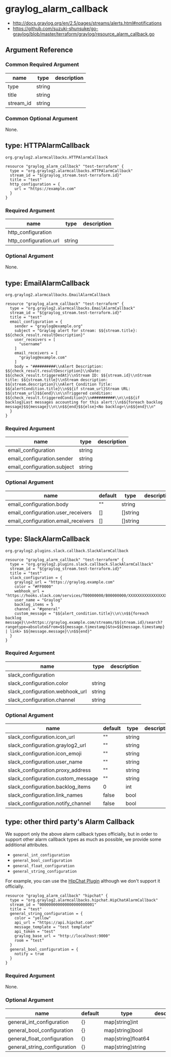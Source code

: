 # graylog_alarm_callback

* http://docs.graylog.org/en/2.5/pages/streams/alerts.html#notifications
* https://github.com/suzuki-shunsuke/go-graylog/blob/master/terraform/graylog/resource_alarm_callback.go

## Argument Reference

### Common Required Argument

name | type | description
--- | --- | ---
type | string |
title | string |
stream_id | string |

### Common Optional Argument

None.

## type: HTTPAlarmCallback 

`org.graylog2.alarmcallbacks.HTTPAlarmCallback`

```
resource "graylog_alarm_callback" "test-terraform" {
  type = "org.graylog2.alarmcallbacks.HTTPAlarmCallback"
  stream_id = "${graylog_stream.test-terraform.id}"
  title = "test"
  http_configuration = {
    url = "https://example.com"
  }
}
```

### Required Argument

name | type | description
--- | --- | ---
http_configuration | |
http_configuration.url | string |

### Optional Argument

None.

## type: EmailAlarmCallback 

`org.graylog2.alarmcallbacks.EmailAlarmCallback`

```
resource "graylog_alarm_callback" "test-terraform" {
  type = "org.graylog2.alarmcallbacks.EmailAlarmCallback"
  stream_id = "${graylog_stream.test-terraform.id}"
  title = "test"
  email_configuration = {
    sender = "graylog@example.org"
    subject = "Graylog alert for stream: $${stream.title}: $${check_result.resultDescription}"
    user_receivers = [
      "username"
    ]
    email_receivers = [
      "graylog@example.com"
    ]
    body = "##########\\nAlert Description: $${check_result.resultDescription}\\nDate: $${check_result.triggeredAt}\\nStream ID: $${stream.id}\\nStream title: $${stream.title}\\nStream description: $${stream.description}\\nAlert Condition Title: $${alertCondition.title}\\n$${if stream_url}Stream URL: $${stream_url}$${end}\\n\\nTriggered condition: $${check_result.triggeredCondition}\\n##########\\n\\n$${if backlog}Last messages accounting for this alert:\\n$${foreach backlog message}$${message}\\n\\n$${end}$${else}<No backlog>\\n$${end}\\n"
  }
}
```

### Required Argument

name | type | description
--- | --- | ---
email_configuration | string |
email_configuration.sender | string |
email_configuration.subject | string |

### Optional Argument

name | default | type | description
--- | --- | --- | ---
email_configuration.body | "" | string |
email_configuration.user_receivers | [] | []string |
email_configuration.email_receivers | [] | []string |

## type: SlackAlarmCallback 

`org.graylog2.plugins.slack.callback.SlackAlarmCallback`

```
resource "graylog_alarm_callback" "test-terraform" {
  type = "org.graylog2.plugins.slack.callback.SlackAlarmCallback"
  stream_id = "${graylog_stream.test-terraform.id}"
  title = "test"
  slack_configuration = {
    graylog2_url = "https://graylog.example.com"
    color = "#FF0000"
    webhook_url = "https://hooks.slack.com/services/T00000000/B00000000/XXXXXXXXXXXXXXXXXXXXXXXX"
    user_name = "Graylog"
    backlog_items = 5
    channel = "#general"
    custom_message = "$${alert_condition.title}\\n\\n$${foreach backlog message}\\n<https://graylog.example.com/streams/$${stream.id}/search?rangetype=absolute&from=$${message.timestamp}&to=$${message.timestamp} | link> $${message.message}\\n$${end}"
  }
}
```

### Required Argument

name | type | description
--- | --- | ---
slack_configuration | |
slack_configuration.color | string |
slack_configuration.webhook_url | string |
slack_configuration.channel | string |

### Optional Argument

name | default | type | description
--- | --- | --- | ---
slack_configuration.icon_url | "" | string |
slack_configuration.graylog2_url | "" | string |
slack_configuration.icon_emoji | "" | string |
slack_configuration.user_name | "" | string |
slack_configuration.proxy_address | "" | string |
slack_configuration.custom_message | "" | string |
slack_configuration.backlog_items | 0 | int |
slack_configuration.link_names | false | bool |
slack_configuration.notify_channel | false | bool |

## type: other third party's Alarm Callback

We support only the above alarm callback types officially,
but in order to support other alarm callback types as much as possible,
we provide some additional attributes.

* `general_int_configuration`
* `general_bool_configuration`
* `general_float_configuration`
* `general_string_configuration`

For example, you can use the [HipChat Plugin](https://marketplace.graylog.org/addons/e316cbfc-663f-4718-aa54-8aff97749449) although we don't support it officially.

```
resource "graylog_alarm_callback" "hipchat" {
  type = "org.graylog2.alarmcallbacks.hipchat.HipChatAlarmCallback"
  stream_id = "000000000000000000000001"
  title = "test"
  general_string_configuration = {
    color = "yellow"
    api_url = "https://api.hipchat.com"
    message_template = "test template"
    api_token = "test"
    graylog_base_url = "http://localhost:9000"
    room = "test"
  }
  general_bool_configuration = {
    notify = true
  }
}
```

### Required Argument

None.

### Optional Argument

name | default | type | description
--- | --- | --- | ---
general_int_configuration | {} | map[string]int |
general_bool_configuration | {} | map[string]bool |
general_float_configuration | {} | map[string]float64 |
general_string_configuration | {} | map[string]string |
